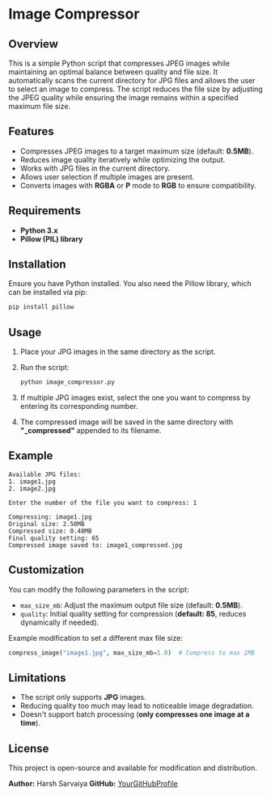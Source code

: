 
# Image Compressor

## Overview

This is a simple Python script that compresses JPEG images while maintaining an optimal balance between quality and file size. It automatically scans the current directory for JPG files and allows the user to select an image to compress. The script reduces the file size by adjusting the JPEG quality while ensuring the image remains within a specified maximum file size.

## Features

- Compresses JPEG images to a target maximum size (default: **0.5MB**).
- Reduces image quality iteratively while optimizing the output.
- Works with JPG files in the current directory.
- Allows user selection if multiple images are present.
- Converts images with **RGBA** or **P** mode to **RGB** to ensure compatibility.

## Requirements

- **Python 3.x**
- **Pillow (PIL) library**

## Installation

Ensure you have Python installed. You also need the Pillow library, which can be installed via pip:

```bash
pip install pillow
```

## Usage

1. Place your JPG images in the same directory as the script.
2. Run the script:

   ```bash
   python image_compressor.py
   ```

3. If multiple JPG images exist, select the one you want to compress by entering its corresponding number.
4. The compressed image will be saved in the same directory with **"_compressed"** appended to its filename.

## Example

```
Available JPG files:
1. image1.jpg
2. image2.jpg

Enter the number of the file you want to compress: 1

Compressing: image1.jpg
Original size: 2.50MB
Compressed size: 0.48MB
Final quality setting: 65
Compressed image saved to: image1_compressed.jpg
```

## Customization

You can modify the following parameters in the script:

- `max_size_mb`: Adjust the maximum output file size (default: **0.5MB**).
- `quality`: Initial quality setting for compression (**default: 85**, reduces dynamically if needed).

Example modification to set a different max file size:

```python
compress_image("image1.jpg", max_size_mb=1.0)  # Compress to max 1MB
```

## Limitations

- The script only supports **JPG** images.
- Reducing quality too much may lead to noticeable image degradation.
- Doesn't support batch processing (**only compresses one image at a time**).

## License

This project is open-source and available for modification and distribution.

**Author:** Harsh Sarvaiya
**GitHub:** [YourGitHubProfile](https://github.com/harsh-sarvaiya)
